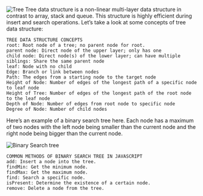![Tree](https://builtin.com/sites/www.builtin.com/files/styles/ckeditor_optimize/public/inline-images/7_javascript-data-structures.png)
Tree data structure is a non-linear multi-layer data structure in contrast to array, stack and queue. This structure is highly efficient during insert and search operations. Let’s take a look at some concepts of tree data structure:

```
TREE DATA STRUCTURE CONCEPTS
root: Root node of a tree; no parent node for root.
parent node: Direct node of the upper layer; only has one
child node: Direct node(s) of the lower layer; can have multiple
siblings: Share the same parent node
leaf: Node with no child
Edge: Branch or link between nodes
Path: The edges from a starting node to the target node
Height of Node: Number of edges of the longest path of a specific node to leaf node
Height of Tree: Number of edges of the longest path of the root node to the leaf node
Depth of Node: Number of edges from root node to specific node
Degree of Node: Number of child nodes
```
Here’s an example of a binary search tree here. Each node has a maximum of two nodes with the left node being smaller than the current node and the right node being bigger than the current node.

![Binary Search tree](https://builtin.com/sites/www.builtin.com/files/styles/ckeditor_optimize/public/inline-images/8_javascript-data-structures.png)

```
COMMON METHODS OF BINARY SEARCH TREE IN JAVASCRIPT
add: Insert a node into the tree.
findMin: Get the minimum node.
findMax: Get the maximum node.
find: Search a specific node.
isPresent: Determine the existence of a certain node.
remove: Delete a node from the tree.
```
